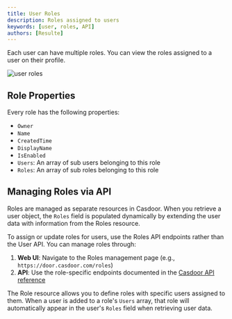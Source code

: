 ```yaml
---
title: User Roles
description: Roles assigned to users
keywords: [user, roles, API]
authors: [Resulte]
---
```


Each user can have multiple roles.
You can view the roles assigned to a user on their profile.

![user roles](/img/user/users_roles.png)

## Role Properties

Every role has the following properties:

* `Owner`
* `Name`
* `CreatedTime`
* `DisplayName`
* `IsEnabled`
* `Users`: An array of sub users belonging to this role
* `Roles`: An array of sub roles belonging to this role

## Managing Roles via API

Roles are managed as separate resources in Casdoor. When you retrieve a user object, the `Roles` field is populated dynamically by extending the user data with information from the Roles resource.

To assign or update roles for users, use the Roles API endpoints rather than the User API. You can manage roles through:

1. **Web UI**: Navigate to the Roles management page (e.g., `https://door.casdoor.com/roles`)
2. **API**: Use the role-specific endpoints documented in the [Casdoor API reference](https://door.casdoor.com/swagger)

The Role resource allows you to define roles with specific users assigned to them. When a user is added to a role's `Users` array, that role will automatically appear in the user's `Roles` field when retrieving user data.
